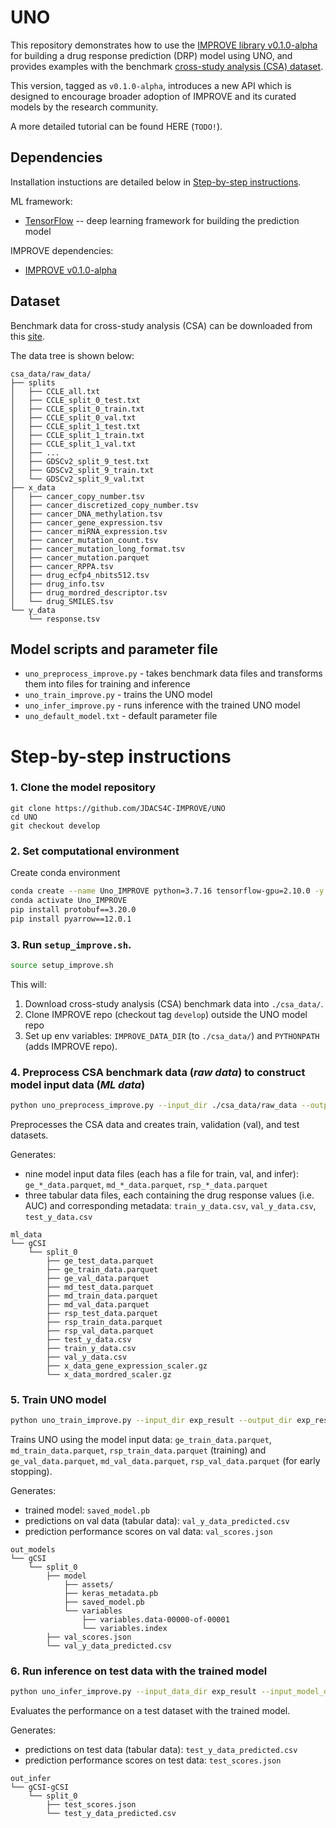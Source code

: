 # UNO

This repository demonstrates how to use the [IMPROVE library v0.1.0-alpha](https://jdacs4c-improve.github.io/docs/v0.1.0-alpha/) for building a drug response prediction (DRP) model using UNO, and provides examples with the benchmark [cross-study analysis (CSA) dataset](https://web.cels.anl.gov/projects/IMPROVE_FTP/candle/public/improve/benchmarks/single_drug_drp/benchmark-data-pilot1/csa_data/).

This version, tagged as `v0.1.0-alpha`, introduces a new API which is designed to encourage broader adoption of IMPROVE and its curated models by the research community.

A more detailed tutorial can be found HERE (`TODO!`).


## Dependencies
Installation instuctions are detailed below in [Step-by-step instructions](#step-by-step-instructions).

ML framework:
+ [TensorFlow](https://www.tensorflow.org/) -- deep learning framework for building the prediction model

IMPROVE dependencies:
+ [IMPROVE v0.1.0-alpha](https://jdacs4c-improve.github.io/docs/v0.1.0-alpha/)


## Dataset
Benchmark data for cross-study analysis (CSA) can be downloaded from this [site](https://web.cels.anl.gov/projects/IMPROVE_FTP/candle/public/improve/benchmarks/single_drug_drp/benchmark-data-pilot1/csa_data/).

The data tree is shown below:
```
csa_data/raw_data/
├── splits
│   ├── CCLE_all.txt
│   ├── CCLE_split_0_test.txt
│   ├── CCLE_split_0_train.txt
│   ├── CCLE_split_0_val.txt
│   ├── CCLE_split_1_test.txt
│   ├── CCLE_split_1_train.txt
│   ├── CCLE_split_1_val.txt
│   ├── ...
│   ├── GDSCv2_split_9_test.txt
│   ├── GDSCv2_split_9_train.txt
│   └── GDSCv2_split_9_val.txt
├── x_data
│   ├── cancer_copy_number.tsv
│   ├── cancer_discretized_copy_number.tsv
│   ├── cancer_DNA_methylation.tsv
│   ├── cancer_gene_expression.tsv
│   ├── cancer_miRNA_expression.tsv
│   ├── cancer_mutation_count.tsv
│   ├── cancer_mutation_long_format.tsv
│   ├── cancer_mutation.parquet
│   ├── cancer_RPPA.tsv
│   ├── drug_ecfp4_nbits512.tsv
│   ├── drug_info.tsv
│   ├── drug_mordred_descriptor.tsv
│   └── drug_SMILES.tsv
└── y_data
    └── response.tsv
```


## Model scripts and parameter file
+ `uno_preprocess_improve.py` - takes benchmark data files and transforms them into files for training and inference
+ `uno_train_improve.py` - trains the UNO model
+ `uno_infer_improve.py` - runs inference with the trained UNO model
+ `uno_default_model.txt` - default parameter file



# Step-by-step instructions

### 1. Clone the model repository
```
git clone https://github.com/JDACS4C-IMPROVE/UNO
cd UNO
git checkout develop
```


### 2. Set computational environment
Create conda environment
```bash
conda create --name Uno_IMPROVE python=3.7.16 tensorflow-gpu=2.10.0 -y
conda activate Uno_IMPROVE
pip install protobuf==3.20.0
pip install pyarrow==12.0.1
```

### 3. Run `setup_improve.sh`.
```bash
source setup_improve.sh
```

This will:
1. Download cross-study analysis (CSA) benchmark data into `./csa_data/`.
2. Clone IMPROVE repo (checkout tag `develop`) outside the UNO model repo
3. Set up env variables: `IMPROVE_DATA_DIR` (to `./csa_data/`) and `PYTHONPATH` (adds IMPROVE repo).


### 4. Preprocess CSA benchmark data (_raw data_) to construct model input data (_ML data_)
```bash
python uno_preprocess_improve.py --input_dir ./csa_data/raw_data --output_dir exp_result
```

Preprocesses the CSA data and creates train, validation (val), and test datasets.

Generates:
* nine model input data files (each has a file for train, val, and infer): `ge_*_data.parquet`, `md_*_data.parquet`, `rsp_*_data.parquet`
* three tabular data files, each containing the drug response values (i.e. AUC) and corresponding metadata: `train_y_data.csv`, `val_y_data.csv`, `test_y_data.csv`

```
ml_data
└── gCSI
    └── split_0
        ├── ge_test_data.parquet
        ├── ge_train_data.parquet
        ├── ge_val_data.parquet
        ├── md_test_data.parquet
        ├── md_train_data.parquet
        ├── md_val_data.parquet
        ├── rsp_test_data.parquet
        ├── rsp_train_data.parquet
        ├── rsp_val_data.parquet
        ├── test_y_data.csv
        ├── train_y_data.csv
        ├── val_y_data.csv
        ├── x_data_gene_expression_scaler.gz
        └── x_data_mordred_scaler.gz
```

### 5. Train UNO model
```bash
python uno_train_improve.py --input_dir exp_result --output_dir exp_result
```

Trains UNO using the model input data: `ge_train_data.parquet`, `md_train_data.parquet`, `rsp_train_data.parquet` (training) and `ge_val_data.parquet`, `md_val_data.parquet`, `rsp_val_data.parquet` (for early stopping).

Generates:
* trained model: `saved_model.pb`
* predictions on val data (tabular data): `val_y_data_predicted.csv`
* prediction performance scores on val data: `val_scores.json`
```
out_models
└── gCSI
    └── split_0
        ├── model
            ├── assets/
            ├── keras_metadata.pb
            ├── saved_model.pb
            └── variables
                ├── variables.data-00000-of-00001
                └── variables.index
        ├── val_scores.json
        └── val_y_data_predicted.csv
```

### 6. Run inference on test data with the trained model
```bash
python uno_infer_improve.py --input_data_dir exp_result --input_model_dir exp_result --output_dir exp_result --calc_infer_score true
```

Evaluates the performance on a test dataset with the trained model.

Generates:
* predictions on test data (tabular data): `test_y_data_predicted.csv`
* prediction performance scores on test data: `test_scores.json`
```
out_infer
└── gCSI-gCSI
    └── split_0
        ├── test_scores.json
        └── test_y_data_predicted.csv
```
